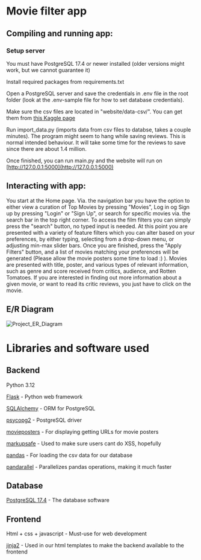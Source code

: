 # Movie filter app
## Compiling and running app:
### Setup server
You must have PostgreSQL 17.4 or newer installed (older versions might work, but we cannot guarantee it)

Install required packages from requirements.txt

Open a PostgreSQL server and save the credentials in .env file in the root folder (look at the .env-sample file for how to set database credentials).

Make sure the csv files are located in "website/data-csv/". You can get them from [this Kaggle page](https://www.kaggle.com/datasets/andrezaza/clapper-massive-rotten-tomatoes-movies-and-reviews/)

Run import_data.py (imports data from csv files to databse, takes a couple minutes). The program might seem to hang while saving reviews. This is normal intended behaviour. It will take some time for the reviews to save since there are about 1.4 million.

Once finished, you can run main.py and the website will run on [http://127.0.0.1:5000](http://127.0.0.1:5000)


## Interacting with app:
You start at the Home page. Via. the navigation bar you have the option to either view a curation of Top Movies by pressing "Movies", Log in og Sign up by pressing "Login" or "Sign Up", or search for specific movies via. the search bar in the top right corner. 
To access the film filters you can simply press the "search" button, no typed input is needed. 
At this point you are presented with a variety of feature filters which you can alter based on your preferences, by either typing, selecting from a drop-down menu, or adjusting min-max slider bars. Once you are finished, press the "Apply Filters" button, and a list of movies matching your preferences will be generated (Please allow the movie posters some time to load :) ).
Movies are presented with title, poster, and various types of relevant information, such as genre and score received from critics, audience, and Rotten Tomatoes.
If you are interested in finding out more information about a given movie, or want to read its critic reviews, you just have to click on the movie.


## E/R Diagram
![Project_ER_Diagram](https://github.com/user-attachments/assets/7c0300bd-5dff-4725-aafb-51591dbb512d)


# Libraries and software used

## Backend
Python 3.12

[Flask](https://flask.palletsprojects.com/en/stable/) - Python web framework

[SQLAlchemy](https://www.sqlalchemy.org/) - ORM for PostgreSQL

[psycopg2](https://pypi.org/project/psycopg2/) - PostgreSQL driver

[movieposters](https://pypi.org/project/movieposters/) - For displaying getting URLs for movie posters

[markupsafe](https://pypi.org/project/MarkupSafe/) - Used to make sure users cant do XSS, hopefully

[pandas](https://pandas.pydata.org/) - For loading the csv data for our database

[pandarallel](https://pypi.org/project/pandarallel/) - Parallelizes pandas operations, making it much faster

## Database
[PostgreSQL 17.4](https://www.enterprisedb.com/downloads/postgres-postgresql-downloads) - The database software

## Frontend
Html + css + javascript - Must-use for web development

[jinja2](https://jinja.palletsprojects.com/en/stable/) - Used in our html templates to make the backend available to the frontend
